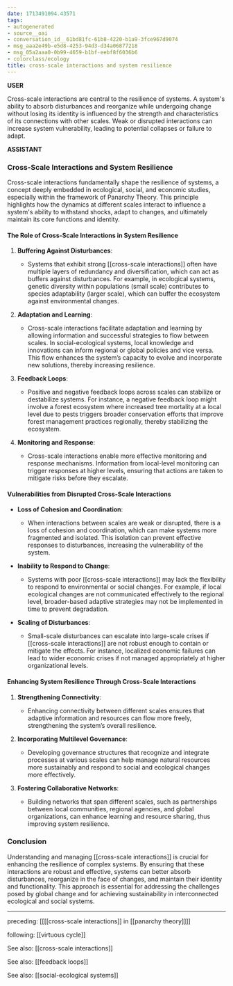 ```yaml
---
date: 1713491094.43571
tags:
- autogenerated
- source__oai
- conversation_id__61bd81fc-61b8-4220-b1a9-3fce967d9074
- msg_aaa2e49b-e5d8-4253-94d3-d34a06877218
- msg_05a2aaa0-0b99-4659-b1bf-eebf8f6036b6
- colorclass/ecology
title: cross-scale interactions and system resilience
---
```


**USER**

Cross-scale interactions are central to the resilience of systems. A system's ability to absorb disturbances and reorganize while undergoing change without losing its identity is influenced by the strength and characteristics of its connections with other scales. Weak or disrupted interactions can increase system vulnerability, leading to potential collapses or failure to adapt.


**ASSISTANT**

### Cross-Scale Interactions and System Resilience

Cross-scale interactions fundamentally shape the resilience of systems, a concept deeply embedded in ecological, social, and economic studies, especially within the framework of Panarchy Theory. This principle highlights how the dynamics at different scales interact to influence a system's ability to withstand shocks, adapt to changes, and ultimately maintain its core functions and identity.

#### The Role of Cross-Scale Interactions in System Resilience

1. **Buffering Against Disturbances**:
   - Systems that exhibit strong [[cross-scale interactions]] often have multiple layers of redundancy and diversification, which can act as buffers against disturbances. For example, in ecological systems, genetic diversity within populations (small scale) contributes to species adaptability (larger scale), which can buffer the ecosystem against environmental changes.

2. **Adaptation and Learning**:
   - Cross-scale interactions facilitate adaptation and learning by allowing information and successful strategies to flow between scales. In social-ecological systems, local knowledge and innovations can inform regional or global policies and vice versa. This flow enhances the system’s capacity to evolve and incorporate new solutions, thereby increasing resilience.

3. **Feedback Loops**:
   - Positive and negative feedback loops across scales can stabilize or destabilize systems. For instance, a negative feedback loop might involve a forest ecosystem where increased tree mortality at a local level due to pests triggers broader conservation efforts that improve forest management practices regionally, thereby stabilizing the ecosystem.

4. **Monitoring and Response**:
   - Cross-scale interactions enable more effective monitoring and response mechanisms. Information from local-level monitoring can trigger responses at higher levels, ensuring that actions are taken to mitigate risks before they escalate.

#### Vulnerabilities from Disrupted Cross-Scale Interactions

- **Loss of Cohesion and Coordination**:
   - When interactions between scales are weak or disrupted, there is a loss of cohesion and coordination, which can make systems more fragmented and isolated. This isolation can prevent effective responses to disturbances, increasing the vulnerability of the system.

- **Inability to Respond to Change**:
   - Systems with poor [[cross-scale interactions]] may lack the flexibility to respond to environmental or social changes. For example, if local ecological changes are not communicated effectively to the regional level, broader-based adaptive strategies may not be implemented in time to prevent degradation.

- **Scaling of Disturbances**:
   - Small-scale disturbances can escalate into large-scale crises if [[cross-scale interactions]] are not robust enough to contain or mitigate the effects. For instance, localized economic failures can lead to wider economic crises if not managed appropriately at higher organizational levels.

#### Enhancing System Resilience Through Cross-Scale Interactions

1. **Strengthening Connectivity**:
   - Enhancing connectivity between different scales ensures that adaptive information and resources can flow more freely, strengthening the system’s overall resilience.

2. **Incorporating Multilevel Governance**:
   - Developing governance structures that recognize and integrate processes at various scales can help manage natural resources more sustainably and respond to social and ecological changes more effectively.

3. **Fostering Collaborative Networks**:
   - Building networks that span different scales, such as partnerships between local communities, regional agencies, and global organizations, can enhance learning and resource sharing, thus improving system resilience.

### Conclusion

Understanding and managing [[cross-scale interactions]] is crucial for enhancing the resilience of complex systems. By ensuring that these interactions are robust and effective, systems can better absorb disturbances, reorganize in the face of changes, and maintain their identity and functionality. This approach is essential for addressing the challenges posed by global change and for achieving sustainability in interconnected ecological and social systems.


---

preceding: [[[[cross-scale interactions]] in [[panarchy theory]]]]  


following: [[virtuous cycle]]

See also: [[cross-scale interactions]]


See also: [[feedback loops]]


See also: [[social-ecological systems]]